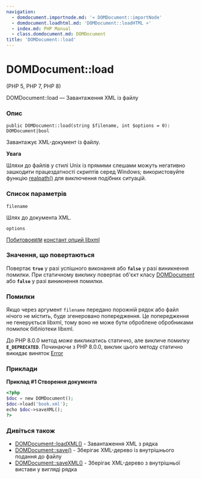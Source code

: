 ```yaml
---
navigation:
  - domdocument.importnode.md: '« DOMDocument::importNode'
  - domdocument.loadhtml.md: 'DOMDocument::loadHTML »'
  - index.md: PHP Manual
  - class.domdocument.md: DOMDocument
title: 'DOMDocument::load'
---
```

# DOMDocument::load

(PHP 5, PHP 7, PHP 8)

DOMDocument::load — Завантаження XML із файлу

### Опис

```methodsynopsis
public DOMDocument::load(string $filename, int $options = 0): DOMDocument|bool
```

Завантажує XML-документ із файлу.

**Увага**

Шляхи до файлів у стилі Unix із прямими слешами можуть негативно зашкодити працездатності скриптів серед Windows; використовуйте функцію [realpath()](function.realpath.md) для виключення подібних ситуацій.

### Список параметрів

`filename`

Шлях до документа XML.

`options`

[Побитовое`ИЛИ`](language.operators.bitwise.md) [констант опций libxml](libxml.constants.md)

### Значення, що повертаються

Повертає **`true`** у разі успішного виконання або **`false`** у разі виникнення помилки. При статичному виклику повертає об'єкт класу [DOMDocument](class.domdocument.md) або **`false`** у разі виникнення помилки.

### Помилки

Якщо через аргумент `filename` передано порожній рядок або файл нічого не містить, буде згенеровано попередження. Це попередження не генерується libxml, тому воно не може бути оброблене обробниками помилок бібліотеки libxml.

До PHP 8.0.0 метод *може* викликатись статично, але викличе помилку **`E_DEPRECATED`**. Починаючи з PHP 8.0.0, виклик цього методу статично викидає виняток [Error](class.error.md)

### Приклади

**Приклад #1 Створення документа**

```php
<?php
$doc = new DOMDocument();
$doc->load('book.xml');
echo $doc->saveXML();
?>
```

### Дивіться також

-   [DOMDocument::loadXML()](domdocument.loadxml.md) - Завантаження XML з рядка
-   [DOMDocument::save()](domdocument.save.md) - Зберігає XML-дерево із внутрішнього подання до файлу
-   [DOMDocument::saveXML()](domdocument.savexml.md) - Зберігає XML-дерево з внутрішньої вистави у вигляді рядка
